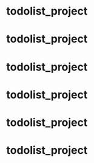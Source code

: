 # todolist_project
# todolist_project
# todolist_project
# todolist_project
# todolist_project
# todolist_project
